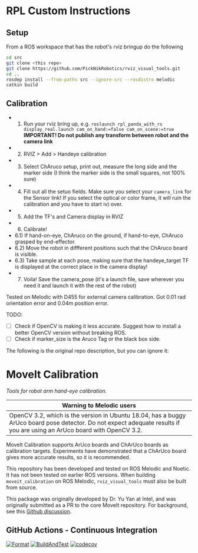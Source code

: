 # RPL Custom Instructions

## Setup

From a ROS workspace that has the robot's rviz bringup do the following

```bash
cd src
git clone <this repo>
git clone https://github.com/PickNikRobotics/rviz_visual_tools.git
cd .. 
rosdep install --from-paths src --ignore-src --rosdistro melodic
catkin build
```

## Calibration

- 1) Run your rviz bring up, e.g. `roslaunch rpl_panda_with_rs display_real.launch cam_on_hand:=false cam_on_scene:=true`
**IMPORTANT! Do not publish any transform between robot and the camera link**
- 2) RVIZ > Add > Handeye calibration 
- 3) Select ChAruco setup, print out, measure the long side and the marker side (I think the marker side is the small squares, not 100% sure)
- 4) Fill out all the setuo fields. Make sure you select your `camera_link` for the Sensor link! If you select the optical or color frame, it will ruin the calibration and you have to start iv) over.
- 5) Add the TF's and Camera display in RVIZ
- 6) Calibrate!
- 6.1) If hand-on-eye, ChAruco on the ground, if hand-to-eye, ChAruco grasped by end-effector. 
- 6.2) Move the robot in diffferent positions such that the ChAruco board is visible. 
- 6.3) Take sample at each pose, making sure that the handeye_target TF is displayed at the correct place in the camera display!
- 7) Voila! Save the camera_pose (it's a launch file, save wherever you need it and launch it with the rest of the robot)

Tested on Melodic with D455 for external camera calibration. Got 0.01 rad orientation error and 0.04m position error.

TODO:
- [ ] Check if OpenCV is making it less accurate. Suggest how to install a better OpenCV version without breaking ROS.
- [ ] Check if marker_size is the Aruco Tag or the black box side.

The following is the original repo description, but you can ignore it:

# MoveIt Calibration

*Tools for robot arm hand-eye calibration.*

| **Warning to Melodic users** |
| --- |
| OpenCV 3.2, which is the version in Ubuntu 18.04, has a buggy ArUco board pose detector. Do not expect adequate results if you are using an ArUco board with OpenCV 3.2. |

MoveIt Calibration supports ArUco boards and ChArUco boards as calibration targets. Experiments have demonstrated that a
ChArUco board gives more accurate results, so it is recommended.

This repository has been developed and tested on ROS Melodic and Noetic. It has not been tested on earlier ROS versions.
When building `moveit_calibration` on ROS Melodic, `rviz_visual_tools` must also be built from source.

This package was originally developed by Dr. Yu Yan at Intel, and was originally submitted as a PR to the core MoveIt
repository. For background, see this [Github discussion](https://github.com/ros-planning/moveit/issues/1070).

## GitHub Actions - Continuous Integration

[![Format](https://github.com/ros-planning/moveit_calibration/actions/workflows/format.yaml/badge.svg?branch=master)](https://github.com/ros-planning/moveit_calibration/actions/workflows/format.yaml?branch=master)
[![BuildAndTest](https://github.com/ros-planning/moveit_calibration/actions/workflows/ci.yaml/badge.svg?branch=master)](https://github.com/ros-planning/moveit_calibration/actions/workflows/ci.yaml?branch=master)
[![codecov](https://codecov.io/gh/ros-planning/moveit_calibration/branch/master/graph/badge.svg?token=W7uHKcY0ly)](https://codecov.io/gh/ros-planning/moveit_calibration)
